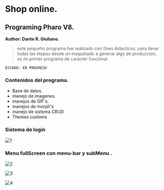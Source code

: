 # Shop online.
## Programing Pharo V8.

**Author: Dante R. Giuliano**.

>este pequeño programa fue realizado con fines didacticos. para llevar todas las etapas desde un maquetado a generar algo de produccion, es mi primer programa de caracter funcional 


```ESTADO: EN PROGRESO```

### Contenidos del programa.
- Base de datos.
- manejo de imagenes.
- manejos de GIF's.
- manejos de morph's
- manejo de sistema CRUD
- Themes customs

### Sistema de login ###

![1](https://github.com/danteGiuliano/amazing_shop/blob/stable/imagenes%20de%20trabajo/Screenshot_3.jpg)

### Menu fullScreen con menu-bar y subMenu .

![2](https://github.com/danteGiuliano/amazing_shop/blob/produce/imagenes%20de%20trabajo/JulioVersionCliente.jpg?raw=true)

![3](https://github.com/danteGiuliano/amazing_shop/blob/produce/imagenes%20de%20trabajo/JulioVersionContenido.jpg?raw=true)

![4](https://github.com/danteGiuliano/amazing_shop/blob/produce/imagenes%20de%20trabajo/JulioVersionSuscripcion.jpg?raw=true)
